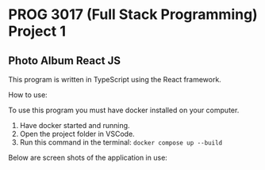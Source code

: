 # PROG 3017 (Full Stack Programming) Project 1
## Photo Album React JS

This program is written in TypeScript using the React framework.

How to use:

To use this program you must have docker installed on your computer.
1. Have docker started and running.
2. Open the project folder in VSCode.
3. Run this command in the terminal: `docker compose up --build`

Below are screen shots of the application in use:


